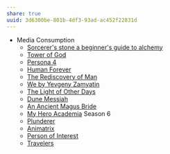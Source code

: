 ```yaml
---
share: true
uuid: 3d6300be-801b-4df3-93ad-ac452f22831d
---
```

* Media Consumption
	* [Sorcerer's stone a beginner's guide to alchemy](/c08deecb-2c73-43a7-a00b-613321905b86)
	* [Tower of God](/4b8647cf-c6d8-4462-9a7f-2174bc8c744e)
	* [Persona 4](/63efdc20-f130-43aa-8c41-fdd8a37441dc)
	* [Human Forever](/undefined)
	* [The Rediscovery of Man](/a1e22b45-2551-43af-aa2d-5f4dc4c788c8)
	* [We by Yevgeny Zamyatin](/3a268c07-a5e3-4594-b20c-264e50c48d93) 
	* [The Light of Other Days](/cfa80bd3-71c6-4662-b215-bf0340ee2e74)
	* [Dune Messiah](/053917a5-82f8-436b-bc18-730a4f28e983)
	* [An Ancient Magus Bride](/d11091a7-4db0-4e12-bed2-d12d61029b25)
	* [My Hero Academia](/d5b6a704-6567-4393-b8b0-4e899d40cf86) Season 6
	* [Plunderer](/9ecdedda-4937-48b0-9a2d-7e6e2e886354)
	* [Animatrix](/f3f74fe9-6011-48c9-a63e-18b66a278afb)
	* [Person of Interest](/91c882b1-420a-4a1d-bab9-ae264ea6071f)
	* [Travelers](/cc5b2121-7847-4656-bf80-30fc4203283b)